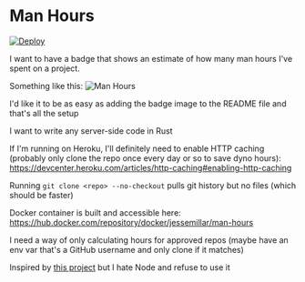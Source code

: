 # Man Hours

[![Deploy](https://www.herokucdn.com/deploy/button.svg)](https://heroku.com/deploy)

I want to have a badge that shows an estimate of how many man hours I've spent on a project.

Something like this: ![Man Hours](https://img.shields.io/badge/Man%20Hours-777-yellow)

I'd like it to be as easy as adding the badge image to the README file and that's all the setup

I want to write any server-side code in Rust

If I'm running on Heroku, I'll definitely need to enable HTTP caching (probably only clone the repo once every day or so to save dyno hours): https://devcenter.heroku.com/articles/http-caching#enabling-http-caching

Running `git clone <repo> --no-checkout` pulls git history but no files (which should be faster)

Docker container is built and accessible here: https://hub.docker.com/repository/docker/jessemillar/man-hours

I need a way of only calculating hours for approved repos (maybe have an env var that's a GitHub username and only clone if it matches)

Inspired by [this project](https://github.com/kimmobrunfeldt/git-hours/blob/8aaeee237cb9d9028e7a2592a25ad8468b1f45e4/index.js#L114-L143) but I hate Node and refuse to use it
